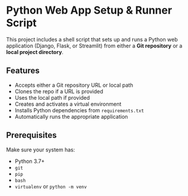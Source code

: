 # Python Web App Setup & Runner Script

This project includes a shell script that sets up and runs a Python web application (Django, Flask, or Streamlit) from either a **Git repository** or a **local project directory**.

## Features

- Accepts either a Git repository URL or local path
- Clones the repo if a URL is provided
- Uses the local path if provided
- Creates and activates a virtual environment
- Installs Python dependencies from `requirements.txt`
- Automatically runs the appropriate application

## Prerequisites

Make sure your system has:

- Python 3.7+
- `git`
- `pip`
- `bash`
- `virtualenv` or `python -m venv`
